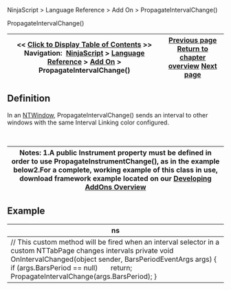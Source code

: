 ﻿


NinjaScript \> Language Reference \> Add On \> PropagateIntervalChange()






















PropagateIntervalChange()







| \<\< [Click to Display Table of Contents](propagateintervalchange().md) \>\> **Navigation:**     [NinjaScript](ninjascript-1.md) \> [Language Reference](language_reference_wip-1.md) \> [Add On](add_on-1.md) \> PropagateIntervalChange() | [Previous page](propagateinstrumentchange()-1.md) [Return to chapter overview](add_on-1.md) [Next page](tabcontrol-1.md) |
| --- | --- |











## Definition


In an [NTWindow](ntwindow-1.md), PropagateIntervalChange() sends an interval to other windows with the same Interval Linking color configured. 


 




| Notes:  1\.A public Instrument property must be defined in order to use PropagateInstrumentChange(), as in the example below2\.For a complete, working example of this class in use, download framework example located on our [Developing AddOns Overview](developing_add_ons-1.md) |
| --- |



## 


## Example




| ns |
| --- |
| // This custom method will be fired when an interval selector in a custom NTTabPage changes intervals private void OnIntervalChanged(object sender, BarsPeriodEventArgs args) {    if (args.BarsPeriod \=\= null)        return;      PropagateIntervalChange(args.BarsPeriod); } |









